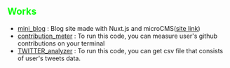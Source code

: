 <!DOCTYPE html>
<html lang="en">
  <body>
    <div class="works">
      <h2 style="color: #06ff06">Works</h2>
      <ul>
        <li>
          <a href="https://github.com/tomoyahiroe/mini_blog">mini_blog</a> :
          Blog site made with Nuxt.js and microCMS(<a
            href="https://main.d1fxh0yqefm28c.amplifyapp.com/blog"
            >site link</a
          >)
        </li>
        <li>
          <a href="https://github.com/tomoyahiroe/contribution_meter"
            >contribution_meter</a
          >
          : To run this code, you can measure user's github contributions on your terminal
        </li>
        <li>
          <a href="https://github.com/tomoyahiroe/TWITTER_analyzer"
            >TWITTER_analyzer</a
          >
          : To run this code, you can get csv file that consists of user's tweets data. 
        </li>
      </ul>
    </div>
  </body>
</html>
